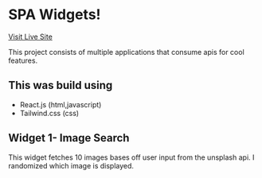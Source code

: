# SPA Widgets! #
[Visit Live Site](https://nsikan-spa-widgets.netlify.app/)

This project consists of multiple applications that consume apis for cool features.

## This was build using ##
* React.js (html,javascript)
* Tailwind.css (css)

## Widget 1- Image Search ##
This widget fetches 10 images bases off user input from the unsplash api. I randomized which image is displayed. 

